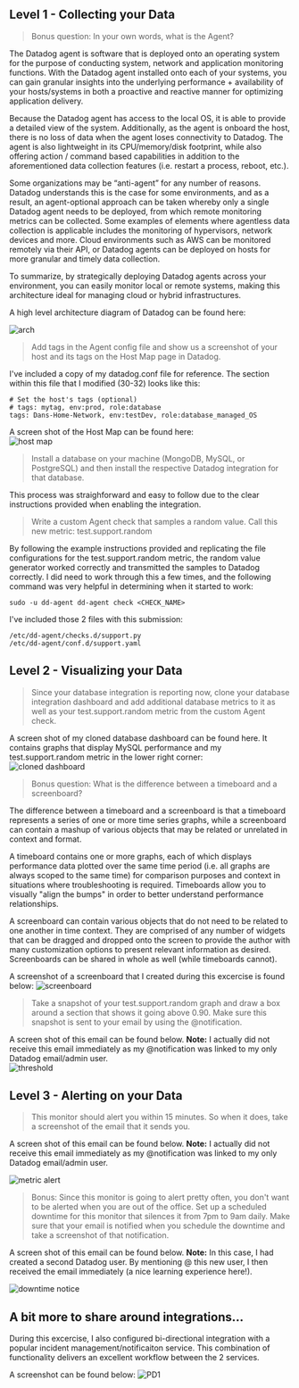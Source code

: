 ## Level 1 - Collecting your Data

> Bonus question: In your own words, what is the Agent?

The Datadog agent is software that is deployed onto an operating system for the purpose of conducting system, network and application monitoring functions.  With the Datadog agent installed onto each of your systems, you can gain granular insights into the underlying performance + availability of your hosts/systems in both a proactive and reactive manner for optimizing application delivery.

Because the Datadog agent has access to the local OS, it is able to provide a detailed view of the system.   Additionally, as the agent is onboard the host, there is no loss of data when the agent loses connectivity to Datadog.  The agent is also lightweight in its CPU/memory/disk footprint, while also offering action / command based capabilities in addition to the aforementioned data collection features (i.e. restart a process, reboot, etc.).

Some organizations may be “anti-agent” for any number of reasons.  Datadog understands this is the case for some environments, and as a result, an agent-optional approach can be taken whereby only a single Datadog agent needs to be deployed, from which remote monitoring metrics can be collected.    Some examples of elements where agentless data collection is applicable includes the monitoring of hypervisors, network devices and more.  Cloud environments such as AWS can be monitored remotely via their API, or Datadog agents can be deployed on hosts for more granular and timely data collection.

To summarize, by strategically deploying Datadog agents across your environment, you can easily monitor local or remote systems, making this architecture ideal for managing cloud or hybrid infrastructures.

A high level architecture diagram of Datadog can be found here:  

![arch](https://github.com/dbirck/hiring-engineers/blob/master/arch-overview.png)

> Add tags in the Agent config file and show us a screenshot of your host and its tags on the Host Map page in Datadog.

I've included a copy of my datadog.conf file for reference.  The section within this file that I modified (30-32) looks like this:

    # Set the host's tags (optional)
    # tags: mytag, env:prod, role:database
    tags: Dans-Home-Network, env:testDev, role:database_managed_OS

A screen shot of the Host Map can be found here:  
![host map](https://github.com/dbirck/hiring-engineers/blob/master/datadog-host-map.png)

>Install a database on your machine (MongoDB, MySQL, or PostgreSQL) and then install the respective Datadog integration for that database.

This process was straighforward and easy to follow due to the clear instructions provided when enabling the integration.  

>Write a custom Agent check that samples a random value. Call this new metric: test.support.random

By following the example instructions provided and replicating the file configurations for the test.support.random metric, the random value generator worked correctly and transmitted the samples to Datadog correctly.  I did need to work through this a few times, and the following command was very helpful in determining when it started to work:

    sudo -u dd-agent dd-agent check <CHECK_NAME>

I've included those 2 files with this submission:

    /etc/dd-agent/checks.d/support.py
    /etc/dd-agent/conf.d/support.yaml

## Level 2 - Visualizing your Data

> Since your database integration is reporting now, clone your database integration dashboard and add additional database metrics to it as well as your test.support.random metric from the custom Agent check.

A screen shot of my cloned database dashboard can be found here.  It contains graphs that display MySQL performance and my test.support.random metric in the lower right corner:  
![cloned dashboard](https://github.com/dbirck/hiring-engineers/blob/master/my-custom-dashboard.png)

> Bonus question: What is the difference between a timeboard and a screenboard?

The difference between a timeboard and a screenboard is that a timeboard represents a series of one or more time series graphs, while a screenboard can contain a mashup of various objects that may be related or unrelated in context and format.

A timeboard contains one or more graphs, each of which displays performance data plotted over the same time period (i.e. all graphs are always scoped to the same time) for comparison purposes and context in situations where troubleshooting is required.  Timeboards allow you to visually "align the bumps" in order to better understand performance relationships.

A screenboard can contain various objects that do not need to be related to one another in time context.  They are comprised of any number of widgets that can be dragged and dropped onto the screen to provide the author with many customization options to present relevant information as desired.  Screenboards can be shared in whole as well (while timeboards cannot).

A screenshot of a screenboard that I created during this excercise is found below:
![screenboard](https://github.com/dbirck/hiring-engineers/blob/master/my-screenboard.png)

> Take a snapshot of your test.support.random graph and draw a box around a section that shows it going above 0.90. Make sure this snapshot is sent to your email by using the @notification.

A screen shot of this email can be found below.  **Note:**  I actually did not receive this email immediately as my @notification was linked to my only Datadog email/admin user.  
![threshold](https://github.com/dbirck/hiring-engineers/blob/master/snapshot.png)

## Level 3 - Alerting on your Data

>This monitor should alert you within 15 minutes. So when it does, take a screenshot of the email that it sends you.

A screen shot of this email can be found below.  **Note:**  I actually did not receive this email immediately as my @notification was linked to my only Datadog email/admin user. 

![metric alert](https://github.com/dbirck/hiring-engineers/blob/master/metric-alert.png)

>Bonus: Since this monitor is going to alert pretty often, you don't want to be alerted when you are out of the office. Set up a scheduled downtime for this monitor that silences it from 7pm to 9am daily. Make sure that your email is notified when you schedule the downtime and take a screenshot of that notification.

A screen shot of this email can be found below.  **Note:**  In this case, I had created a second Datadog user.  By mentioning @ this new user, I then received the email immediately (a nice learning experience here!).

![downtime notice](https://github.com/dbirck/hiring-engineers/blob/master/downtime.png)

## A bit more to share around integrations...

During this excercise, I also configured bi-directional integration with a popular incident management/notificaiton service.  This combination of functionality delivers an excellent workflow between the 2 services.

A screenshot can be found below:
![PD1](https://github.com/dbirck/hiring-engineers/blob/master/pd1.png)
